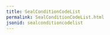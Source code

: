 ```yaml
---
title: SealConditionCodeList
permalink: SealConditionCodeList.html
jsonid: sealconditioncodelist
---
```

